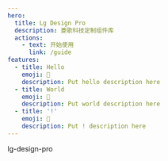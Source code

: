 ```yaml
---
hero:
  title: Lg Design Pro
  description: 菱歌科技定制组件库
  actions:
    - text: 开始使用
      link: /guide
features:
  - title: Hello
    emoji: 💎
    description: Put hello description here
  - title: World
    emoji: 🌈
    description: Put world description here
  - title: '!'
    emoji: 🚀
    description: Put ! description here
---
```


lg-design-pro
